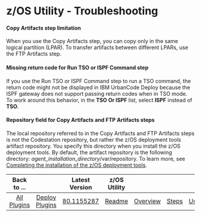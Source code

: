 # z/OS Utility - Troubleshooting



#### Copy Artifacts step limitation

When you use the Copy Artifacts step, you can copy only in the same logical partition (LPAR). To transfer artifacts between different LPARs, use the FTP Artifacts step.

#### Missing return code for Run TSO or ISPF Command step

If you use the Run TSO or ISPF Command step to run a TSO command, the return code might not be displayed in IBM UrbanCode Deploy because the ISPF gateway does not support passing return codes when in TSO mode. To work around this behavior, in the **TSO Or ISPF** list, select **ISPF** instead of **TSO**.

#### Repository field for Copy Artifacts and FTP Artifacts steps

The local repository referred to in the Copy Artifacts and FTP Artifacts steps is not the Codestation repository, but rather the z/OS deployment tools artifact repository. You specify this directory when you install the z/OS deployment tools. By default, the artifact repository is the following directory: *agent\_installation\_directory*/var/repository. To learn more, see [Completing the installation of the z/OS deployment tools](http://www-01.ibm.com/support/knowledgecenter/SS4GSP_6.2.1/com.ibm.udeploy.doc/topics/zos_installing_finish.html?lang=en).


|          Back to ...          |                                |                                                        Latest Version                                                         |    z/OS Utility     |                         |                   |                   |                           |
|:-----------------------------:|:------------------------------:|:-----------------------------------------------------------------------------------------------------------------------------:|:-------------------:|:-----------------------:|:-----------------:|:-----------------:|:-------------------------:|
| [All Plugins](../../index.md) | [Deploy Plugins](../README.md) | [80.1155287](https://raw.githubusercontent.com/UrbanCode/IBM-UCD-PLUGINS/main/files/zos-deploy/ucd-zos-deploy-80.1155287.zip) | [Readme](README.md) | [Overview](overview.md) | [Steps](steps.md) | [Usage](usage.md) | [Downloads](downloads.md) |
